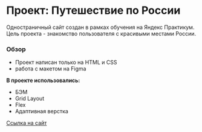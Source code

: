 # Проект: Путешествие по России
Одностраничный сайт создан в рамках обучения на Яндекс Практикум. Цель проекта - знакомство пользователя с красивыми местами России.
### Обзор
* Проект написан только на HTML и CSS
* работа с макетом на Figma

**В проекте использовались:**
* БЭМ
* Grid Layout
* Flex
* Адаптивная верстка

[Ссылка на сайт](https://aretea83.github.io/russian-travel/)
